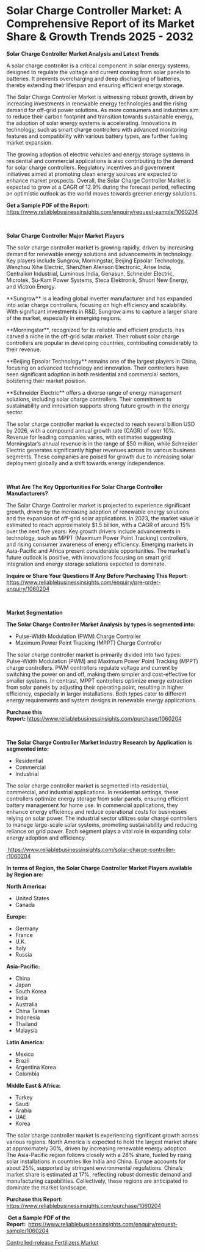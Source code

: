 <p><h1>Solar Charge Controller Market: A Comprehensive Report of its Market Share & Growth Trends 2025 - 2032</h1></p><p><strong>Solar Charge Controller Market Analysis and Latest Trends</strong></p>
<p><p>A solar charge controller is a critical component in solar energy systems, designed to regulate the voltage and current coming from solar panels to batteries. It prevents overcharging and deep discharging of batteries, thereby extending their lifespan and ensuring efficient energy storage. </p><p>The Solar Charge Controller Market is witnessing robust growth, driven by increasing investments in renewable energy technologies and the rising demand for off-grid power solutions. As more consumers and industries aim to reduce their carbon footprint and transition towards sustainable energy, the adoption of solar energy systems is accelerating. Innovations in technology, such as smart charge controllers with advanced monitoring features and compatibility with various battery types, are further fueling market expansion. </p><p>The growing adoption of electric vehicles and energy storage systems in residential and commercial applications is also contributing to the demand for solar charge controllers. Regulatory incentives and government initiatives aimed at promoting clean energy sources are expected to enhance market prospects. Overall, the Solar Charge Controller Market is expected to grow at a CAGR of 12.9% during the forecast period, reflecting an optimistic outlook as the world moves towards greener energy solutions.</p></p>
<p><strong>Get a Sample PDF of the Report:&nbsp;</strong> <a href="https://www.reliablebusinessinsights.com/enquiry/request-sample/1060204?utm_campaign=2202&utm_medium=2&utm_source=Github&utm_content=ia&utm_term=22032025&utm_id=solar-charge-controller">https://www.reliablebusinessinsights.com/enquiry/request-sample/1060204</a></p>
<p>&nbsp;</p>
<p><strong>Solar Charge Controller Major Market Players</strong></p>
<p><p>The solar charge controller market is growing rapidly, driven by increasing demand for renewable energy solutions and advancements in technology. Key players include Sungrow, Morningstar, Beijing Epsolar Technology, Wenzhou Xihe Electric, ShenZhen Alenson Electronic, Arise India, Centralion Industrial, Luminous India, Genasun, Schneider Electric, Microtek, Su-Kam Power Systems, Steca Elektronik, Shuori New Energy, and Victron Energy.</p><p>**Sungrow** is a leading global inverter manufacturer and has expanded into solar charge controllers, focusing on high efficiency and scalability. With significant investments in R&D, Sungrow aims to capture a larger share of the market, especially in emerging regions. </p><p>**Morningstar**, recognized for its reliable and efficient products, has carved a niche in the off-grid solar market. Their robust solar charge controllers are popular in developing countries, contributing considerably to their revenue.</p><p>**Beijing Epsolar Technology** remains one of the largest players in China, focusing on advanced technology and innovation. Their controllers have seen significant adoption in both residential and commercial sectors, bolstering their market position.</p><p>**Schneider Electric** offers a diverse range of energy management solutions, including solar charge controllers. Their commitment to sustainability and innovation supports strong future growth in the energy sector.</p><p>The solar charge controller market is expected to reach several billion USD by 2026, with a compound annual growth rate (CAGR) of over 10%. Revenue for leading companies varies, with estimates suggesting Morningstar’s annual revenue is in the range of $50 million, while Schneider Electric generates significantly higher revenues across its various business segments. These companies are poised for growth due to increasing solar deployment globally and a shift towards energy independence.</p></p>
<p>&nbsp;</p>
<p><strong>What Are The Key Opportunities For Solar Charge Controller Manufacturers?</strong></p>
<p><p>The Solar Charge Controller market is projected to experience significant growth, driven by the increasing adoption of renewable energy solutions and the expansion of off-grid solar applications. In 2023, the market value is estimated to reach approximately $1.5 billion, with a CAGR of around 15% over the next five years. Key growth drivers include advancements in technology, such as MPPT (Maximum Power Point Tracking) controllers, and rising consumer awareness of energy efficiency. Emerging markets in Asia-Pacific and Africa present considerable opportunities. The market's future outlook is positive, with innovations focusing on smart grid integration and energy storage solutions expected to dominate.</p></p>
<p><strong>Inquire or Share Your Questions If Any Before Purchasing This Report:</strong> <a href="https://www.reliablebusinessinsights.com/enquiry/pre-order-enquiry/1060204?utm_campaign=2202&utm_medium=2&utm_source=Github&utm_content=ia&utm_term=22032025&utm_id=solar-charge-controller">https://www.reliablebusinessinsights.com/enquiry/pre-order-enquiry/1060204</a></p>
<p>&nbsp;</p>
<p><strong>Market Segmentation</strong></p>
<p><strong>The Solar Charge Controller Market Analysis by types is segmented into:</strong></p>
<p><ul><li>Pulse-Width Modulation (PWM) Charge Controller</li><li>Maximum Power Point Tracking (MPPT) Charge Controller</li></ul></p>
<p><p>The solar charge controller market is primarily divided into two types: Pulse-Width Modulation (PWM) and Maximum Power Point Tracking (MPPT) charge controllers. PWM controllers regulate voltage and current by switching the power on and off, making them simpler and cost-effective for smaller systems. In contrast, MPPT controllers optimize energy extraction from solar panels by adjusting their operating point, resulting in higher efficiency, especially in larger installations. Both types cater to different energy requirements and system designs in renewable energy applications.</p></p>
<p><strong>Purchase this Report:&nbsp;</strong><a href="https://www.reliablebusinessinsights.com/purchase/1060204?utm_campaign=2202&utm_medium=2&utm_source=Github&utm_content=ia&utm_term=22032025&utm_id=solar-charge-controller">https://www.reliablebusinessinsights.com/purchase/1060204</a></p>
<p>&nbsp;</p>
<p><strong>The Solar Charge Controller Market Industry Research by Application is segmented into:</strong></p>
<p><ul><li>Residential</li><li>Commercial</li><li>Industrial</li></ul></p>
<p><p>The solar charge controller market is segmented into residential, commercial, and industrial applications. In residential settings, these controllers optimize energy storage from solar panels, ensuring efficient battery management for home use. In commercial applications, they enhance energy efficiency and reduce operational costs for businesses relying on solar power. The industrial sector utilizes solar charge controllers to manage large-scale solar systems, promoting sustainability and reducing reliance on grid power. Each segment plays a vital role in expanding solar energy adoption and efficiency.</p></p>
<p><a href="https://www.reliablebusinessinsights.com/solar-charge-controller-r1060204?utm_campaign=2202&utm_medium=2&utm_source=Github&utm_content=ia&utm_term=22032025&utm_id=solar-charge-controller">&nbsp;https://www.reliablebusinessinsights.com/solar-charge-controller-r1060204</a></p>
<p><strong>In terms of Region, the Solar Charge Controller Market Players available by Region are:</strong></p>
<p>
    <p> <strong> North America: </strong>
        <ul>
            <li>United States</li>
            <li>Canada</li>
        </ul>
        </p> 
    <p> <strong> Europe: </strong>
        <ul>
            <li>Germany</li>
            <li>France</li>
            <li>U.K.</li>
            <li>Italy</li>
            <li>Russia</li>
        </ul>
        </p> 
    <p> <strong> Asia-Pacific: </strong>
        <ul>
            <li>China</li>
            <li>Japan</li>
            <li>South Korea</li>
            <li>India</li>
            <li>Australia</li>
            <li>China Taiwan</li>
            <li>Indonesia</li>
            <li>Thailand</li>
            <li>Malaysia</li>
        </ul>
        </p> 
    <p> <strong> Latin America: </strong>
        <ul>
            <li>Mexico</li>
            <li>Brazil</li>
            <li>Argentina Korea</li>
            <li>Colombia</li>
        </ul>
        </p> 
    <p> <strong> Middle East & Africa: </strong>
        <ul>
            <li>Turkey</li>
            <li>Saudi</li>
            <li>Arabia</li>
            <li>UAE</li>
            <li>Korea</li>
        </ul>
    </p>
    </p>
<p><p>The solar charge controller market is experiencing significant growth across various regions. North America is expected to hold the largest market share at approximately 30%, driven by increasing renewable energy adoption. The Asia-Pacific region follows closely with a 28% share, fueled by rising solar installations in countries like India and China. Europe accounts for about 25%, supported by stringent environmental regulations. China’s market share is estimated at 17%, reflecting robust domestic demand and manufacturing capabilities. Collectively, these regions are anticipated to dominate the market landscape.</p></p>
<p><strong>Purchase this Report: </strong><a href="https://www.reliablebusinessinsights.com/purchase/1060204?utm_campaign=2202&utm_medium=2&utm_source=Github&utm_content=ia&utm_term=22032025&utm_id=solar-charge-controller">https://www.reliablebusinessinsights.com/purchase/1060204</a></p>
<p>&nbsp;<strong>Get a Sample PDF of the Report:&nbsp;&nbsp;</strong><a href="https://www.reliablebusinessinsights.com/enquiry/request-sample/1060204?utm_campaign=2202&utm_medium=2&utm_source=Github&utm_content=ia&utm_term=22032025&utm_id=solar-charge-controller">https://www.reliablebusinessinsights.com/enquiry/request-sample/1060204</a></p>
<p><strong></strong></p>
<p><p><a href="https://github.com/mookiesville/Market-Research-Report-List-1/blob/main/controlled-release-fertilizers-market.md?utm_campaign=2202&utm_medium=2&utm_source=Github&utm_content=ia&utm_term=22032025&utm_id=solar-charge-controller">Controlled-release Fertilizers Market</a></p></p>